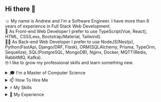## Hi there 👋
☺️ My name is Andrew and I'm a Software Engineer. I have more than 8 years of experience in Full Stack Web Development. <br>
🤩 As Front-end Web Developer I prefer to use TypeScript(Vue, React), HTML, CSS(Less, Bootstrap/Material, Tailwind). <br>
🧑‍💻 As Back-end Web Developer I prefer to use NodeJS(Nestjs), Python(FastApi, Django/DRF, Flask), ORM(SQLAlchemy, Prisma, TypeOrm, Sequelize), SQL(PostgreSQL, MongoDB), Nginx, Docker, MQTT(Redis, RabbitMQ, Kafka). <br>
🤓 I like to grow my professional skills and learn something new. <br>
<details><summary>🎓 I'm a Master of Computer Science</summary>

### 2016-2018
__Siberian State Aerospace University__ <br>
_Master of Computer Science (MSCS), Computer science_ <br>
Faculty: Information and Telecommunications <br>
Specialty: Artificial Intelligence <br>

### 2012-2016
__Siberian State Aerospace University__ <br>
_Bachelor of Computer Science (BCompSc), Computer science_ <br>
Faculty: Information and Telecommunications <br>
Specialty: Software Engineering <br>
</details>

<details><summary>📫 How To Hire Me</summary>
   
- drew.drux@gmail.com
- [Telegram](https://t.me/DrewDru)
- [Upwork](https://www.upwork.com/freelancers/~01e59297900f2b4845/)
- [LinkedIn](https://www.linkedin.com/in/andrew-ovsyannikov-b97479169/)
- [CV Ovsyannikov A.K..pdf](https://github.com/drewdru/drewdru/files/12408042/CV.Ovsyannikov.A.K.pdf)
</details>

<details><summary>⚡ My Skills</summary>

| | |
|-|-|
|__Operating Systems__ | Linux, Windows |
|__Development languages__| Python, JS/TS, C#, Go |
|__Frameworks__ | Node(Express, Nest, Prisma, TypeORM), Vue/Nuxt, React, Angular, Python(FastAPI, Django/DRF, Flask, SqlAlchemy) |
|__DBMS/MQTT/ORM__ | PostgreSQL, MongoDB, MySQL, Redis, RabbitMQ, Kafka, DynamoDB, Prisma, SQLAlchemy, TypeORM, Sequalize, DjangoORM |
|__Others__ | Celery, Docker, Nginx, Git, Google Cloud Platform, AWS(Amplify, Lambda, S3, Cognito), WebRTC, SocketIO |
</details>


<details><summary>🔬 My Experience</summary>


### September 2023 - to date
__Tech Lead, ML Engineer, Full-stack Developer | “EURO ATLANTIC SMART TECHNOLOGY LTD (SP. Z O.O)” (Poland)__ <br>
🔗 https://euro-atlantic.pl/ <br>
⚡ _Skills: JS/TS(Nestjs, Prisma), Python(FastAPI, PyTorch, nltk), Azure (OpenAI, Storage, AI AzureSpeach, Custom question answering), LLM(Anthropic, ChatGPT, Gemini, phi3, Llama), LangChain, ChromaDb, PostgreSql, Docker, AWS(S3, transcribe, EC2), RabbitMQ, Firebase._ <br>
<details><summary>🛠 Description</summary>

- __Participated in development of:__ Q&A system with knowledge base information retrieval.
- __Implemented:__ chat (REST API + SSE); knowledge base management system; user authorization and authentication; document uploading; OCR, document preprocessing for RAG system; document uploading from LMS Docebo, Google Drive, AWS; optimization of RAG parameters (Optuna) and re-ranking of results (cohere); RAGAS metrics.
</details>

---------------------------------------

### June 2020 - to date
__Full-stack Developer | ManeTalk__ <br>
🔗 https://manetalk.com/en <br>
⚡ _Skills: NestJS, Vue.js, Nuxt, Electron, RabbitMQ, Kafka, Docker, C#(ASP.NET 6), PostgreSql, Minio._ <br>
<details><summary>🛠 Description</summary>

- __Participated in development of:__ the MMORPG game [ManeTalk](https://manetalk.com/en).
- __Developed:__ website https://manetalk.com/en; SSO authentication; algorithms to protect against DDOS attacks and bots; classification of junk messages using the Gibberish Classification algorithm; flood and spam protection algorithms that identify similar messages from different users using the Longest Common Subsequence; Toxic Comment Classification; Telegram Bot for admins; Game Launcher with Anti-Cheat system; API to store custom character textures and inventories; chat API.
</details>
   
---------------------------------------

### November 2022 - September 2023
__Full-stack Developer | UDev__ <br>
🔗 https://udev.dev/ <br>
⚡ _Skills: JS/TS(NestJs, Prisma), Python(FastAPI, Django), SocketIO, React, PostgreSql, Docker, Kafka, MongoDB, GCP._ <br>
<details><summary>🛠 Description</summary>

- __Participated in development of:__ [Tumeke](https://www.tumeke.io/), music streaming service for smart speakers, online broadcasting and media information exchange service.
- __Implemented:__ authentication API; selection of participants in stand-up rooms with the ability to reduce the wait time; project migration from Python to NodeJs; visualization of Ergonomic Posture Risk Assessment Calculation Results, raw SQL optimization; Alice's ability to play background music on smart speakers using NLP command processing.
</details>
   
---------------------------------------

### July 2020 - November 2022
__Full-stack Developer | Freelance__ <br>
🔗 [My Account on Upwork](https://www.upwork.com/freelancers/~01e59297900f2b4845/) <br>
⚡ _Skills: Node(Nest, express), Python(Flask, FastAPI, Tornado), Vue.js, React, Angular, WebRTC, AWS(Amplify/Lambda/DynamoDB/Cognito), GraphQL, RabbitMQ, Docker, PostgreSql, MongoDB, socketio, Keycloak_ <br>
<details><summary>🛠 Description</summary>

#### August 2022 - November 2022:
   -  __Participated in development of:__ assessment system with gamification for company [Cibirlan](https://cibirlan.com/).
   -  __Developed:__ page for creating scheduled tournaments; automatic filling of game rooms; the logic of launching tournaments, assigning roles and teams; game chat.
#### March 2022 – April 2022, July 2020 – September 2020:
   -  __Participated in development of:__ the video surveillance system.
   -  __Implemented:__ admin panel; customizable dashboard, widgets, and pipelines.
#### April 2021 – June 2021:
   -  __Participated in the development of:__ MVP of freight transportation.
   -  __Implemented:__ admin panel; authorization; geocoding and data visualization via here.com.
#### February 2021 – April 2021: 
   -  __Participated in development of:__ [I-EXP](https://i-exp.ru/) projects.
   -  __Developed:__ project architecture for selling the system to third-party companies with payment for requests to the neural network; Telegram bot to notification about user actions; data generation methods for neural network training; search by similar images; authorization.
#### November 2020 – December 2020:
   -  __Participated in development of:__ website security analysis system.

</details>

---------------------------------------

### July 2021 - March 2022
__Full-stack Developer | Altermeliora__ <br>
🔗 https://altermeliora.com/ <br>
⚡ _Skills: NodeJS(NestJS), React.js, Python(Django), GCP, PostgreSql, Redis, Docker, MongoDB_ <br>
<details><summary>🛠 Description</summary>

- __Participated in development of:__ a payment platform for selling courses and products.
- __Implemented:__ products' form; logic of discounts and promo codes; generation of sales reports; settings for payment systems; tax calculation for sellers; delivery of goods using Shiptor and ChinaDivision API; payment systems Bluesnap, Fondy, Paypal, YooMoney; Email Delivery Service SendGrid; form that creates hierarchy of categories; auto-registration of users on Club after a successful payment; enablement to create different auto-registration scripts; calories' calculation; data synchronization between platforms; CRM and Club multilingual interface.
</details>
   
---------------------------------------

### August 2018 - October 2020
__Full-stack Developer | YLab Development__ <br>
🔗 https://ylab.io/ <br>
⚡ _Skills: Python(FastAPI, Django/DRF, Flask), SqlAlchemy, Go, AngularJS, Vuejs, TensorFlow, PostgreSql, Redis, Celery, Docker, Minio, S3, scrapy/selenium, Clickhouse, MSSql_ <br>
<details><summary>🛠 Description</summary>

1. [ECN.Broker](https://ecn.broker/en/), [Esplanade MS](https://www.esplanade-ms.com/ru/)
   -  __Developed:__ admin panel; user account; traders' training pages; landing pages; email templates; authorization’s form; microservice for API MetaTrader 4; Telegram bot; referral program; forex calcs.
   -  __Integrated:__ payment systems  RBK.money, Accentpay, Interkassa;  WYSIWYG Quill; API Claws&Horns; google visualization charts; API IndigoSoft; RAMM copy trading;  API Bpilot for contract specification; Email Delivery Service SendGrid.
2. [B2B-export](https://b2b-export.com/en/)
   -  __Developed:__ admin panel; user account; email templates; form that creates hierarchy of categories; bulk import of products; translation products with ABBY API.
3. [Carreta](https://carreta.ru/)
   -  __Added:__ bulk import of prices.
4. __Internal and other projects__
   - __Developed:__ product prices crawler; aggregating CSV/XLS reports; user testing system; OCR.
</details>
   
---------------------------------------
   
### September 2016 - February 2018
__Software Engineer | Aigeo__ <br>
🔗 http://aigeo.ru/ <br>
⚡ _Skills: Python(Django/SQLAlchemy), AngularJS, OpenLayers 3, PostgreSQL_ <br>
<details><summary>🛠 Description</summary>

- __Developed a web application:__ [Aigeo References](http://references.aigeo.ru/); [Aigeo References Map](http://references-map.aigeo.ru/); [Medical Areas](http://map.med-monitor.ru/)([mirror](http://meduch2.aigeo.ru/)); [Normalizer](http://api.aigeo.ru/pages/normalizer) for normalizing the address; [Geonode](https://github.com/capooti/geonode) API for [Aigeo servieces](https://git.aigeo.ru/aigeo/geonode).
- __Integrated:__ [Medical Areas](http://map.med-monitor.ru/) as module to [Med-monitor](http://med-monitor.ru/)([mirror](http://med-monitor.aigeo.ru));
</details>

</details>

